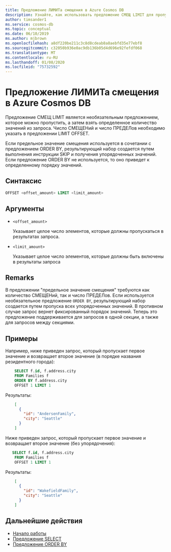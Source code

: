 ```yaml
---
title: Предложение ЛИМИТа смещения в Azure Cosmos DB
description: Узнайте, как использовать предложение СМЕЩ LIMIT для пропуска и получения определенных значений при запросе в Azure Cosmos DB
author: timsander1
ms.service: cosmos-db
ms.topic: conceptual
ms.date: 06/10/2019
ms.author: mjbrown
ms.openlocfilehash: a8df220be211c3c8d8cdeab8a8aebfd35e77ebf8
ms.sourcegitcommit: c32050b936e0ac9db136b05d4d696e92fefdf068
ms.translationtype: MT
ms.contentlocale: ru-RU
ms.lasthandoff: 01/08/2020
ms.locfileid: "75732592"
---
```

# <a name="offset-limit-clause-in-azure-cosmos-db"></a>Предложение ЛИМИТа смещения в Azure Cosmos DB

Предложение СМЕЩ LIMIT является необязательным предложением, которое можно пропустить, а затем взять определенное количество значений из запроса. Число СМЕЩЕНий и число ПРЕДЕЛов необходимо указать в предложении LIMIT OFFSET.

Если предельное значение смещения используется в сочетании с предложением ORDER BY, результирующий набор создается путем выполнения инструкции SKIP и получения упорядоченных значений. Если предложение ORDER BY не используется, то оно приведет к определенному порядку значений.

## <a name="syntax"></a>Синтаксис
  
```sql  
OFFSET <offset_amount> LIMIT <limit_amount>
```  
  
## <a name="arguments"></a>Аргументы

- `<offset_amount>`

   Указывает целое число элементов, которые должны пропускаться в результатах запроса.

- `<limit_amount>`
  
   Указывает целое число элементов, которые должны быть включены в результаты запроса

## <a name="remarks"></a>Remarks
  
  В предложении "предельное значение смещения" требуются как количество СМЕЩЕНий, так и число ПРЕДЕЛов. Если используется необязательное предложение `ORDER BY`, результирующий набор создается путем пропуска всех упорядоченных значений. В противном случае запрос вернет фиксированный порядок значений. Теперь это предложение поддерживается для запросов в одной секции, а также для запросов между секциями.

## <a name="examples"></a>Примеры

Например, ниже приведен запрос, который пропускает первое значение и возвращает второе значение (в порядке названия резидентного города):

```sql
    SELECT f.id, f.address.city
    FROM Families f
    ORDER BY f.address.city
    OFFSET 1 LIMIT 1
```

Результаты:

```json
    [
      {
        "id": "AndersenFamily",
        "city": "Seattle"
      }
    ]
```

Ниже приведен запрос, который пропускает первое значение и возвращает второе значение (без упорядочения):

```sql
   SELECT f.id, f.address.city
    FROM Families f
    OFFSET 1 LIMIT 1
```

Результаты:

```json
    [
      {
        "id": "WakefieldFamily",
        "city": "Seattle"
      }
    ]
```

## <a name="next-steps"></a>Дальнейшие действия

- [Начало работы](sql-query-getting-started.md)
- [Предложение SELECT](sql-query-select.md)
- [Предложение ORDER BY](sql-query-order-by.md)
